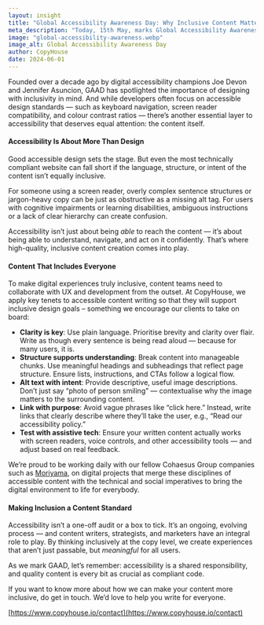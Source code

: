 ```yaml
---
layout: insight
title: "Global Accessibility Awareness Day: Why Inclusive Content Matters As Much As Inclusive Design"
meta_description: "Today, 15th May, marks Global Accessibility Awareness Day (GAAD) — our vital annual reminder that the digital world must be open and usable for everyone, regardless of ability."
image: "global-accessibility-awareness.webp"
image_alt: Global Accessibility Awareness Day
author: CopyHouse
date: 2024-06-01
---
```


Founded over a decade ago by digital accessibility champions Joe Devon and Jennifer Asuncion, GAAD has spotlighted the importance of designing with inclusivity in mind. And while developers often focus on accessible design standards — such as keyboard navigation, screen reader compatibility, and colour contrast ratios — there’s another essential layer to accessibility that deserves equal attention: the content itself.

#### Accessibility Is About More Than Design

Good accessible design sets the stage. But even the most technically compliant website can fall short if the language, structure, or intent of the content isn’t equally inclusive.

For someone using a screen reader, overly complex sentence structures or jargon-heavy copy can be just as obstructive as a missing alt tag. For users with cognitive impairments or learning disabilities, ambiguous instructions or a lack of clear hierarchy can create confusion.

Accessibility isn’t just about being *able* to reach the content — it’s about being able to understand, navigate, and act on it confidently. That’s where high-quality, inclusive content creation comes into play.

#### Content That Includes Everyone

To make digital experiences truly inclusive, content teams need to collaborate with UX and development from the outset. At CopyHouse, we apply key tenets to accessible content writing so that they will support inclusive design goals – something we encourage our clients to take on board:

* **Clarity is key**: Use plain language. Prioritise brevity and clarity over flair. Write as though every sentence is being read aloud — because for many users, it is.
* **Structure supports understanding**: Break content into manageable chunks. Use meaningful headings and subheadings that reflect page structure. Ensure lists, instructions, and CTAs follow a logical flow.
* **Alt text with intent**: Provide descriptive, useful image descriptions. Don’t just say “photo of person smiling” — contextualise why the image matters to the surrounding content.
* **Link with purpose**: Avoid vague phrases like “click here.” Instead, write links that clearly describe where they’ll take the user, e.g., “Read our accessibility policy.”
* **Test with assistive tech**: Ensure your written content actually works with screen readers, voice controls, and other accessibility tools — and adjust based on real feedback.

We’re proud to be working daily with our fellow Cohaesus Group companies such as [Moriyama](https://moriyama.co.uk/#), on digital projects that merge these disciplines of accessible content with the technical and social imperatives to bring the digital environment to life for everybody.

#### Making Inclusion a Content Standard

Accessibility isn’t a one-off audit or a box to tick. It’s an ongoing, evolving process — and content writers, strategists, and marketers have an integral role to play. By thinking inclusively at the copy level, we create experiences that aren’t just passable, but *meaningful* for all users.

As we mark GAAD, let’s remember: accessibility is a shared responsibility, and quality content is every bit as crucial as compliant code.

If you want to know more about how we can make your content more inclusive, do get in touch. We’d love to help you write for everyone.

[https://www.copyhouse.io/contact](https://www.copyhouse.io/contact)